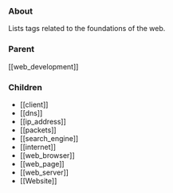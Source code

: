 ### About
Lists tags related to the foundations of the web.

### Parent
[[web_development]]

### Children
- [[client]]
- [[dns]]
- [[ip_address]]
- [[packets]]
- [[search_engine]]
- [[internet]]
- [[web_browser]]
- [[web_page]]
- [[web_server]]
- [[Website]]